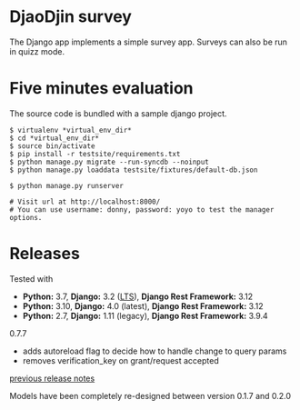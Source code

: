 DjaoDjin survey
================

The Django app implements a simple survey app. Surveys can also be run
in quizz mode.


Five minutes evaluation
=======================

The source code is bundled with a sample django project.

    $ virtualenv *virtual_env_dir*
    $ cd *virtual_env_dir*
    $ source bin/activate
    $ pip install -r testsite/requirements.txt
    $ python manage.py migrate --run-syncdb --noinput
    $ python manage.py loaddata testsite/fixtures/default-db.json

    $ python manage.py runserver

    # Visit url at http://localhost:8000/
    # You can use username: donny, password: yoyo to test the manager options.

Releases
========

Tested with

- **Python:** 3.7, **Django:** 3.2 ([LTS](https://www.djangoproject.com/download/)), **Django Rest Framework:** 3.12
- **Python:** 3.10, **Django:** 4.0 (latest), **Django Rest Framework:** 3.12
- **Python:** 2.7, **Django:** 1.11 (legacy), **Django Rest Framework:** 3.9.4

0.7.7

  * adds autoreload flag to decide how to handle change to query params
  * removes verification_key on grant/request accepted

[previous release notes](changelog)


Models have been completely re-designed between version 0.1.7 and 0.2.0
